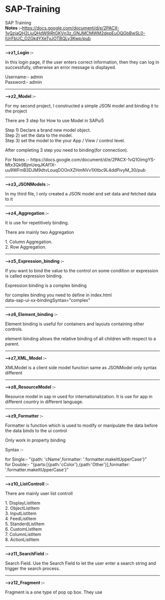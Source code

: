 # SAP-Training
SAP Training 
<br>
<b>Notes :-</b>https://docs.google.com/document/d/e/2PACX-1vQzjaQH2LiuQHdW9jRtGKVn3z_GNJMCMWM2depEuOQGbBwSL0-IUrFbUC_O2GkdYXeTyJOTBQLy3Kwp/pub 

<hr>

<b>-->z1_Login :-</b> 
    <p>In this login page, if the user enters correct information, then they can log in successfully, otherwise an error message is displayed.</p>
Username:- admin <br>
Password:- admin
<br>

<hr>

<b>-->z2_Model :-</b> 
    <p>For my second project, I constructed a simple JSON model and binding it to the project </p>
    <p>There are 3 step for How to use Model in SAPui5</p>
    Step 1) Declare a brand new model object.<br>
    Step 2) set the data to the model.<br>
    Step 3) set the model to the your App / View / control level.<br>
    
  <p>After completing 3 step you need to binding(for connection).</p>
  For Notes :- https://docs.google.com/document/d/e/2PACX-1vQ1OimgYS-Mtx3Qk9BjmUeqJKAf1X-uu9WFmB3DJM9dtvLouqDOOnXZHmNVv1Xltbc9L4ddPivyM_30/pub

<hr>

<b>-->z3_JSONModels :-</b>
    <p>In my third file, I only created a JSON model and set data and fetched data to it</p>

<hr>

<b>-->z4_Aggregation :-</b>
  <p>It is use for repetitively binding.</p>
  <p>There are mainly two Aggregation</p>
  1. Column Aggregation. <br>
  2. Row Aggregation.

<hr>

<b>-->z5_Expression_binding :-</b>
  <p>If you want to bind the value to the control on some condition or expression is called expression binding.</p>
  <p>Expression binding is a complex binding</p>
  <p>for complex binding you need to define in index.html <br>
  data-sap-ui-xx-bindingSyntax="complex"</p>

<hr>

<b>-->z6_Element_binding :-</b>
  <p>Element binding is useful for containers and layouts containing other controls.</p>
  <p>element-binding allows the relative binding of all children with respect to a parent.</p>

<hr>

<b>-->z7_XML_Model :-</b>
  <p>XMLModel is a client side model function same as JSONModel only syntax different</p>

<hr>

<b>-->z8_ResourceModel :-</b>
  <p>Resource model in sap in used for internationalization. It is use for app in different country in different language.</p>

<hr>

<b>-->z9_Formatter :-</b>
  <p>Formatter is function which is used to modify or manipulate the data before the data binds to the ui control</p>
  <p>Only work in property binding</p>
  <p>Syntax :-</p>
  for Single:- 	"{path: 'cName',formatter: '.formatter.makeItUpperCase'}" 
  <br>
  for Double:- "{parts:[{path:'cColor'},{path:'Other'}],formatter: '.formatter.makeItUpperCase'}"

<hr>

<b>-->z10_ListControll :-</b>
  <p>There are mainly user list controll</p>
  1. DisplayListItem <br>
  2. ObjectListItem <br>
  3. InputListItem <br>
  4. FeedListItem <br>
  5. StanderdListItem <br>
  6. CustomListItem <br>
  7. ColumnListItem <br>
  8. ActionListItem 

<hr>

<b>-->z11_SearchField :-</b>
  <p>Search Field. Use the Search Field to let the user enter a search string and trigger the search process.</p>

<hr>

<b>-->z12_Fragment :-</b>
  <p>Fragment is a one type of pop op box. They use <Dialog> tag. </p>

<hr>
